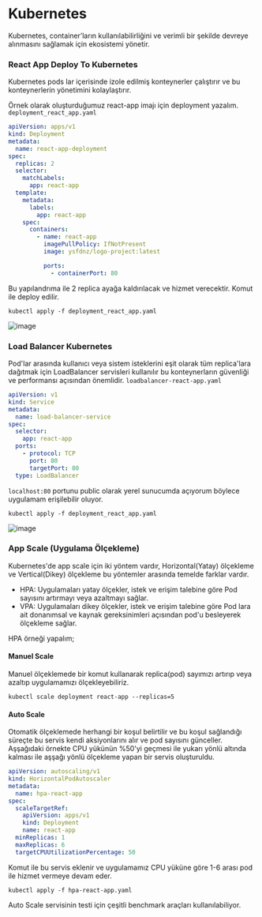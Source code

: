 # Kubernetes
Kubernetes, container’ların kullanılabilirliğini ve verimli bir şekilde devreye alınmasını sağlamak için ekosistemi yönetir.
### React App Deploy To Kubernetes
Kubernetes pods lar içerisinde izole edilmiş konteynerler çalıştırır ve bu konteynerlerin yönetimini kolaylaştırır.

Örnek olarak oluşturduğumuz react-app imajı için deployment yazalım.
```deployment_react_app.yaml```
```yaml
apiVersion: apps/v1
kind: Deployment
metadata:
  name: react-app-deployment
spec:
  replicas: 2
  selector:
    matchLabels:
      app: react-app
  template:
    metadata:
      labels:
        app: react-app
    spec:
      containers:
        - name: react-app
          imagePullPolicy: IfNotPresent
          image: ysfdnz/logo-project:latest

          ports:
            - containerPort: 80
```
Bu yapılandrıma ile 2 replica ayağa kaldırılacak ve hizmet verecektir.
Komut ile deploy edilir.
```
kubectl apply -f deployment_react_app.yaml
```
![image](https://github.com/yusuf-dnz/FinalProject-LOGO/assets/101550162/a810fda8-2f1a-4805-9f3e-940860f99d25)

### Load Balancer Kubernetes
Pod'lar arasında kullanıcı veya sistem isteklerini eşit olarak tüm replica'lara dağıtmak için LoadBalancer servisleri kullanılır bu konteynerların güvenliği ve performansı açısından önemlidir.
```loadbalancer-react-app.yaml```
```yaml
apiVersion: v1
kind: Service
metadata:
  name: load-balancer-service
spec:
  selector:
    app: react-app
  ports:
    - protocol: TCP
      port: 80
      targetPort: 80
  type: LoadBalancer
```
```localhost:80``` portunu public olarak yerel sunucumda açıyorum böylece uygulamam erişilebilir oluyor.
```
kubectl apply -f deployment_react_app.yaml
```
![image](https://github.com/yusuf-dnz/FinalProject-LOGO/assets/101550162/08356e51-034c-4ca6-92d8-539ae4bc5b1d)

### App Scale (Uygulama Ölçekleme)
Kubernetes'de app scale için iki yöntem vardır, Horizontal(Yatay) ölçekleme ve Vertical(Dikey) ölçekleme bu yöntemler arasında temelde farklar vardır.
- HPA: Uygulamaları yatay ölçekler, istek ve erişim talebine göre Pod sayısını artırmayı veya azaltmayı sağlar.
- VPA: Uygulamaları dikey ölçekler, istek ve erişim talebine göre Pod lara ait donanımsal ve kaynak gereksinimleri açısından pod'u besleyerek ölçekleme sağlar.

HPA örneği yapalım;

#### Manuel Scale
Manuel ölçeklemede bir komut kullanarak replica(pod) sayımızı artırıp veya azaltıp uygulamamızı ölçekleyebiliriz.
```shell
kubectl scale deployment react-app --replicas=5
````
#### Auto Scale
Otomatik ölçeklemede herhangi bir koşul belirtilir ve bu koşul sağlandığı süreçte bu servis kendi aksiyonlarını alır ve pod sayısını günceller.
Aşşağıdaki örnekte CPU yükünün %50'yi geçmesi ile yukarı yönlü altında kalması ile aşşağı yönlü ölçekleme yapan bir servis oluşturuldu.
```yaml
apiVersion: autoscaling/v1
kind: HorizontalPodAutoscaler
metadata:
  name: hpa-react-app
spec:
  scaleTargetRef:
    apiVersion: apps/v1
    kind: Deployment
    name: react-app
  minReplicas: 1
  maxReplicas: 6
  targetCPUUtilizationPercentage: 50
```
Komut ile bu servis eklenir ve uygulamamız CPU yüküne göre 1-6 arası pod ile hizmet vermeye devam eder.
```shell
kubectl apply -f hpa-react-app.yaml
````
Auto Scale servisinin testi için çeşitli benchmark araçları kullanılabiliyor.
